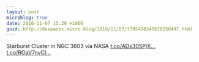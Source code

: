 ```yaml
---
layout: post
microblog: true
date: 2016-11-07 15:29 +1000
guid: http://desparoz.micro.blog/2016/11/07/t795498345670250497.html
---
```

Starburst Cluster in NGC 3603   via NASA [t.co/ADx30SPjX...](https://t.co/ADx30SPjX6) [t.co/ROaV7nvCI...](https://t.co/ROaV7nvCIg)
